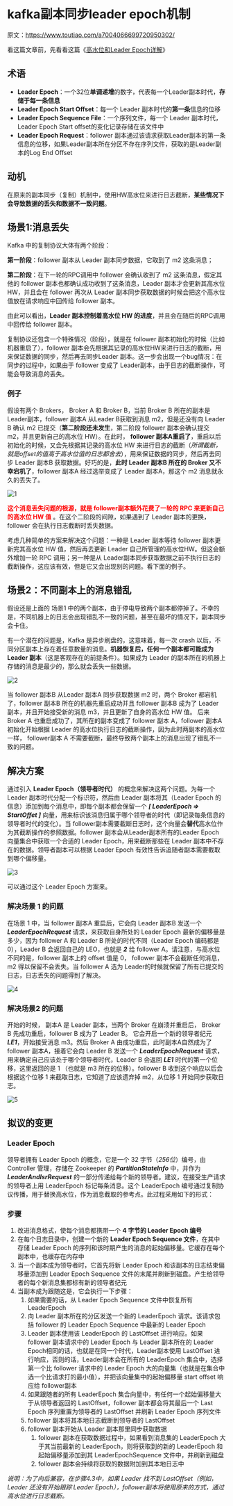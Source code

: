 # kafka副本同步leader epoch机制

原文：https://www.toutiao.com/a7004066699720950302/



看这篇文章前，先看看这篇《[高水位和Leader Epoch详解](./HW_And_Leader_Epoch.md)》

## 术语

* **Leader Epoch**：一个32位**单调递增**的数字，代表每一个Leader副本时代，**存储于每一条信息**
* **Leader Epoch Start Offset**：每一个 Leader 副本时代的**第一条**信息的位移
* **Leader Epoch Sequence File**：一个序列文件，每一个 Leader 副本时代，Leader Epoch Start offset的变化记录存储在该文件中
* **Leader Epoch Request**：follower 副本通过该请求获取Leader副本的第一条信息的位移，如果Leader副本所在分区不存在序列文件，获取的是Leader副本的Log End Offset

## 动机

在原来的副本同步（复制）机制中，使用HW高水位来进行日志截断，**某些情况下会导致数据的丢失和数据不一致问题**。

## 场景1:消息丢失

Kafka 中的复制协议大体有两个阶段：

**第一阶段**：follower 副本从 Leader 副本同步数据，它取到了 m2 这条消息；

**第二阶段**：在下一轮的RPC调用中 follower 会确认收到了 m2 这条消息，假定其他的 follower 副本也都确认成功收到了这条消息，Leader 副本才会更新其高水位HW，并且会在 follower 再次从 Leader 副本同步获取数据的时候会把这个高水位值放在请求响应中回传给 follower 副本。

由此可以看出，**Leader 副本控制着高水位 HW 的进度**，并且会在随后的RPC调用中回传给 follower 副本。

复制协议还包含一个特殊情况（阶段），就是在 follower 副本初始化的时候（比如机器重启了），follower 副本会先根据其记录的高水位HW来进行日志的截断，用来保证数据的同步，然后再去同步Leader 副本。这一步会出现一个bug情况：在同步的过程中，如果由于 follower 变成了 Leader副本，由于日志的截断操作，可能会导致消息的丢失。

### 例子

假设有两个 Brokers， Broker A 和 Broker B，当前 Broker B 所在的副本是Leader副本，follower 副本A 从Leader B获取到消息 m2，但是还没有向 Leader B 确认 m2 已提交（**第二阶段还未发生**，第二阶段 follower 副本会确认提交 m2，并且更新自己的高水位 HW）。在此时， **follower 副本A重启了**，重启以后初始化的时候，又会先根据其记录的高水位 HW 来进行日志的截断（*所谓截断，就是offset的值高于高水位值的日志都舍去*），用来保证数据的同步，然后再去同步 Leader 副本B 获取数据。好巧的是，**此时 Leader 副本B 所在的 Broker 又不幸宕机了**，follower 副本A 经过选举变成了 Leader 副本A，那这个 m2 消息就永久的丢失了。

![1](./images/CopySync_Epoch/1.png)

<font color='red'>**这个消息丢失问题的根源，就是 follower副本额外花费了一轮的 RPC 来更新自己的高水位 HW 值** </font>。在这个二阶段的间隙，如果遇到了 Leader 副本的更换，follower 会在执行日志截断时丢失数据。

考虑几种简单的方案来解决这个问题：一种是 Leader 副本等待 follower 副本更新完其高水位 HW 值，然后再去更新 Leader 自己所管理的高水位HW。但这会额外增加一轮 RPC 调用；另一种是从 Leader副本同步获取数据之前不执行日志的截断操作，这应该有效，但是它又会出现别的问题。看下面的例子。

## 场景2：不同副本上的消息错乱

假设还是上面的 场景1 中的两个副本，由于停电导致两个副本都停掉了。不幸的是，不同机器上的日志会出现错乱不一致的问题，甚至在最坏的情况下，副本同步会卡住。

有一个潜在的问题是，Kafka 是异步刷盘的，这意味着，每一次 crash 以后，不同分区副本上存在着任意数量的消息。**机器恢复后，任何一个副本都可能成为 Leader 副本**（这是客观存在的前提条件）。如果成为 Leader 的副本所在的机器上存储的消息是最少的，那么就会丢失一些数据。

![2](./images/CopySync_Epoch/2.png)

当 follower 副本B 从Leader 副本A 同步获取数据 m2 时，两个 Broker 都宕机了，follower 副本B 所在的机器先重启成功并且 follower 副本B 成为了 Leader 副本，并且开始接受新的消息 m3，并且更新了自身的高水位 HW 值。 后来 Broker A 也重启成功了，其所在的副本变成了 follower 副本 A，follower 副本A 初始化开始根据 Leader 的高水位执行日志的截断操作，因为此时两副本的高水位一样， follower副本 A 不需要截断，最终导致两个副本上的消息出现了错乱不一致的问题。

## 解决方案

通过引入 **Leader Epoch（领导者时代）** 的概念来解决这两个问题。为每一个 Leader 副本时代分配一个标识符，然后由 Leader 副本将其（Leader Epoch 的信息）添加到每个消息中，即每个副本都会保留一个 ***[ LeaderEpoch => StartOffet ]*** 向量，用来标识该消息归属于哪个领导者的时代（即记录每条信息的领导者时代的变化）。当 follower副本需要截断日志时，这个向量会**替代**高水位作为其截断操作的参照数据。follower 副本会从Leader副本所有的Leader Epoch 向量集合中获取一个合适的 Leader Epoch，用来截断那些在 Leader 副本中不存在的数据。领导者副本可以根据 Leader Epoch 有效性告诉追随者副本需要截取到哪个偏移量。

![3](./images/CopySync_Epoch/3.png)

可以通过这个 Leader Epoch 方案来。

### 解决场景 1 的问题

在场景 1 中，当 follower 副本A 重启后，它会向 Leader 副本B 发送一个 ***LeaderEpochRequest*** 请求，来获取自身所处的 Leader Epoch 最新的偏移量是多少，因为 follower A 和 Leader B 所处的时代不同（Leader Epoch 编码都是0），Leader B 会返回自己的 LEO，也就是 ***2*** 给 follower A。请注意，与高水位不同的是，follower 副本上的 offset 值是 0， follower 副本不会截断任何消息，m2 得以保留不会丢失。当 follower A 选为 Leader的时候就保留了所有已提交的日志，日志丢失的问题得到了解决。

![4](./images/CopySync_Epoch/4.png)

### 解决场景2 的问题

开始的时候， 副本A 是 Leader 副本，当两个 Broker 在崩溃并重启后， Broker B 先成功重启，follower B 成为了 Leader B。 它会开启一个新的领导者纪元 ***LE1***，开始接受消息 m3。然后 Broker A 由成功重启，此时副本A自然成为了 follower 副本A，接着它会向 Leader B 发送一个 ***LeaderEpochRequest*** 请求，用来确定自己应该处于哪个领导者时代，Leader B 会返回 ***LE1*** 时代的第一个位移，这里返回的是 1 （也就是 m3 所在的位移）。follower B 收到这个响应以后会根据这个位移 1 来截取日志，它知道了应该遗弃掉 m2，从位移 1 开始同步获取日志。

![5](./images/CopySync_Epoch/5.png)



## 拟议的变更

### Leader Epoch

领导者拥有 Leader Epoch 的概念，它是一个 32 字节（*256位*）编号，由 Controller 管理，存储在 Zookeeper 的 ***PartitionStateInfo*** 中，并作为 ***LeaderAndIsrRequest*** 的一部分传递给每个新的领导者。建议，在接受生产请求的领导者上用 LeaderEpoch 标记每条消息。这个 LeaderEpoch 编号通过复制协议传播，用于替换高水位，作为消息截取的参考点。此过程采用如下的形式：

### 步骤

1. 改进消息格式，使每个消息都携带一个 **4 字节的 Leader Epoch 编号**
2. 在每个日志目录中，创建一个新的 **Leader Epoch Sequence 文件**，在其中存储 Leader Epoch 的序列和该时期产生的消息的起始偏移量。它缓存在每个副本中，也缓存在内存中
3. 当一个副本成为领导者时，它首先将新 Leader Epoch 和该副本的日志结束偏移量添加到 Leader Epoch Sequence 文件的末尾并刷新到磁盘。产生给领导者的每个新消息集都标有新的领导者纪元
4. 当副本成为跟随这是，它会执行一下步骤：
   1. 如果需要的话，从 Leader Epoch Sequence 文件中恢复所有 LeaderEpoch
   2. 向 Leader 副本所在的分区发送一个新的 LeaderEpoch 请求。该请求包括 follower 的 Leader Epoch Sequence 中最新的 Leader Epoch
   3. Leader 副本使用该 LeaderEpoch 的 LastOffset 进行响应。如果 follower 副本请求中的 Leader Epoch 与 Leader 副本所在的 Leader Epoch相同的话，也就是在同一个时代，Leader副本使用 LastOffset 进行响应，否则的话，Leader副本会在所有的 LeaderEpoch 集合中，选择第一个比 follower 请求中的 Leader Epoch 大的向量集（也就是在集合中选一个比请求打的最小值），并把该向量集中的起始偏移量 start offset 响应给 follower副本
   4. 如果跟随者的所有 LeaderEpoch 集合向量中，有任何一个起始偏移量大于从领导者返回的 LastOffset，follower 副本都会将其最后一个 Last Epoch 序列重置为领导者的 LastOffset 并刷新 Leader Epoch 序列文件
   5. follower 副本将其本地日志截断到领导者的 LastOffset
   6. follower 副本开始从 Leader 副本那里同步获取数据
      1. follower 副本在获取数据过程中，如果看到消息集的 LeaderEpoch 大于其当前最新的 LeaderEpoch，则将获取到的新的 LeaderEpoch 和起始偏移量添加到其 LeaderEpochSequence 文件中，并刷新到磁盘
      2. follower 副本会持续将获取的数据附加到其本地日志中

*说明：为了向后兼容，在步骤4.3中，如果 Leader 找不到 LastOffset（例如，Leader 还没有开始跟踪 Leader Epoch），follower副本将使用原来的方式，通过高水位进行日志截断。*
